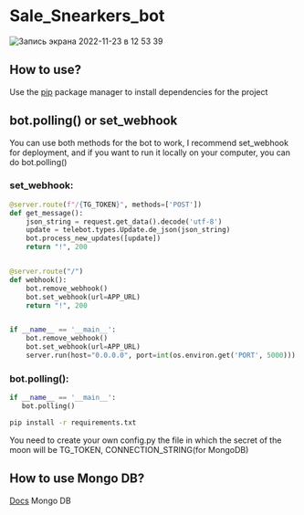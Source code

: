 # Sale_Snearkers_bot

![Запись экрана 2022-11-23 в 12 53 39](https://user-images.githubusercontent.com/114915003/203508159-484225ec-026d-4688-b287-483dc2feca7a.gif)

## How to use?

Use the [pip](https://pip.pypa.io/en/stable/) package manager to install dependencies for the project

## bot.polling() or set_webhook

You can use both methods for the bot to work, I recommend set_webhook for deployment, and if you want to run it locally on your computer, you can do bot.polling()

### set_webhook:

```python
@server.route(f"/{TG_TOKEN}", methods=['POST'])
def get_message():
    json_string = request.get_data().decode('utf-8')
    update = telebot.types.Update.de_json(json_string)
    bot.process_new_updates([update])
    return "!", 200


@server.route("/")
def webhook():
    bot.remove_webhook()
    bot.set_webhook(url=APP_URL)
    return "!", 200


if __name__ == '__main__':
    bot.remove_webhook()
    bot.set_webhook(url=APP_URL)
    server.run(host="0.0.0.0", port=int(os.environ.get('PORT', 5000)))
```

### bot.polling():

```python
if __name__ == '__main__':
   bot.polling()
```



```bash
pip install -r requirements.txt
```
You need to create your own config.py the file in which the secret of the moon will be TG_TOKEN, CONNECTION_STRING(for MongoDB)

## How to use Mongo DB?

[Docs](https://www.mongodb.com/docs/) Mongo DB







